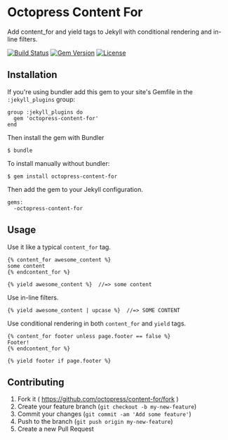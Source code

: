 # Octopress Content For

Add content_for and yield tags to Jekyll with conditional rendering and in-line filters.

[![Build Status](https://travis-ci.org/octopress/content-for.svg)](https://travis-ci.org/octopress/content-for)
[![Gem Version](http://img.shields.io/gem/v/octopress-content-for.svg)](https://rubygems.org/gems/octopress-content-for)
[![License](http://img.shields.io/:license-mit-blue.svg)](http://octopress.mit-license.org)

## Installation

If you're using bundler add this gem to your site's Gemfile in the `:jekyll_plugins` group:

    group :jekyll_plugins do
      gem 'octopress-content-for'
    end

Then install the gem with Bundler

    $ bundle

To install manually without bundler:

    $ gem install octopress-content-for

Then add the gem to your Jekyll configuration.

    gems:
      -octopress-content-for

## Usage

Use it like a typical `content_for` tag.

```
{% content_for awesome_content %}
some content
{% endcontent_for %}

{% yield awesome_content %}  //=> some content
```

Use in-line filters.

```
{% yield awesome_content | upcase %}  //=> SOME CONTENT
```

Use conditional rendering in both `content_for` and `yield` tags.

```
{% content_for footer unless page.footer == false %}
Footer!
{% endcontent_for %}

{% yield footer if page.footer %}
```

## Contributing

1. Fork it ( https://github.com/octopress/content-for/fork )
2. Create your feature branch (`git checkout -b my-new-feature`)
3. Commit your changes (`git commit -am 'Add some feature'`)
4. Push to the branch (`git push origin my-new-feature`)
5. Create a new Pull Request
